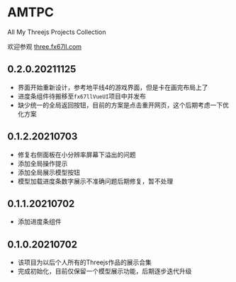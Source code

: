 # AMTPC
All My Threejs Projects Collection  

欢迎参观 [three.fx67ll.com](http://three.fx67ll.com '展示个人所有Threejs作品的网站')  

## 0.2.0.20211125
* 界面开始重新设计，参考地平线4的游戏界面，但是卡在画完布局上了  
* 进度条组件待搬移至`fx67llVueUI`项目中并发布  
* 缺少统一的全局返回按钮，目前的方案是点击重开网页，这个后期考虑一下优化方案  

## 0.1.2.20210703
* 修复右侧面板在小分辨率屏幕下溢出的问题  
* 添加全局操作提示  
* 添加全局展示模型按钮  
* 模型加载进度条数字展示不准确问题后期修复，暂不处理  

## 0.1.1.20210702
* 添加进度条组件  

## 0.1.0.20210702
* 该项目为以后个人所有的Threejs作品的展示合集  
* 完成初始化，目前仅保留一个模型展示功能，后期逐步迭代升级  